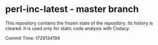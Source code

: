 # perl-inc-latest - master branch

This repository contains the frozen state of the repository.
Its history is cleared. It is used only for static code
analysis with Codacy.

Commit Time: 1729134194